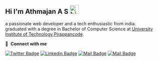 ## Hi I'm Athmajan A S <img src="https://user-images.githubusercontent.com/1303154/88677602-1635ba80-d120-11ea-84d8-d263ba5fc3c0.gif" width="28px" alt="hi">

a passionate web developer and a tech enthusiastic from india. <br>
graduated with a degree in Bachelor of Computer Science at [University Institute of Technology,Pirappancode]("#").<br>


🔗 &nbsp;**Connect with me**

[![Twitter Badge](https://img.shields.io/badge/-@Athmajan7-1ca0f1?style=flat&labelColor=1ca0f1&logo=twitter&logoColor=white&link=https://twitter.com/Athmajan7)](https://twitter.com/Athmajan7) [![Linkedin Badge](https://img.shields.io/badge/-PrejinPR-0e76a8?style=flat&labelColor=0e76a8&logo=linkedin&logoColor=white)](https://www.linkedin.com/in/athmajan-aji) [![Mail Badge](https://img.shields.io/badge/-@athmajanaji-e84393?style=flat&labelColor=e84393&logo=instagram&logoColor=white)](https://instagram.com/athmajanaji) [![Mail Badge](https://img.shields.io/badge/-Athmajan-c0392b?style=flat&labelColor=c0392b&logo=gmail&logoColor=white)](mailto:athmajan007@gmail.com)

<br>

